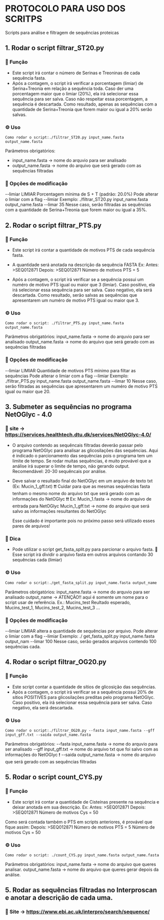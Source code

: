 # PROTOCOLO PARA USO DOS SCRITPS
Scripts para análise e filtragem de sequências proteicas

## 1. Rodar o script filtrar_ST20.py
### 🧩 Função
- Este script irá contar o número de Serinas e Treoninas de cada sequência fasta. 
- Após a contagem, o script irá verificar a porcentagem (limiar) de Serina+Treonia em relação a sequência toda.
 	Caso der uma porcentagem maior que o limiar (20%), ela irá selecionar essa sequência para ser salva.
	Caso não respeitar essa porcentagem, a sequência é descartada.
	Como resultado, apenas as sequências com a quantidade de Serina+Treonia que forem maior ou igual a 20% serão salvas.

### ⚙️ Uso
	Como rodar o script:./filtrar_ST20.py input_name.fasta output_name.fasta 
Parâmetros obrigatórios:
- input_name.fasta -> nome do arquvio para ser analisado
- output_name.fasta -> nome do arquivo que será gerado com as sequências filtradas

### 🧠 Opções de modificação
--limiar LIMIAR  Porcentagem mínima de S + T (padrão: 20.0%)
	Pode alterar o limiar com a flag --limiar
	Exemplo: ./filtrar_ST20.py input_name.fasta output_name.fasta --limar 35
		Nesse caso, serão filtradas as sequências com a quantidade de Serina+Treonia que forem maior ou igual a 35%.


## 2. Rodar o script filtrar_PTS.py
### 🧩 Função
- Este script irá contar a quantidade de motivos PTS de cada sequência fasta.
- A quantidade será anotada na descrição da sequência FASTA
	Ex: 
	Antes:  >SEQ012871
	Depois: >SEQ012871 Número de motivos PTS = 5

- Após a contagem, o script irá verificar se a sequência possui um numéro de motivo PTS igual ou maior que 3 (limiar).
	Caso positivo, ela irá selecionar essa sequência para ser salva.
	Caso negativo, ela será descartada.
	Como resultado, serão salvas as sequências que apresentarem um numéro de motivo PTS igual ou maior que 3.

### ⚙️ Uso
	Como rodar o script: ./filtrar_PTS.py input_name.fasta output_name.fasta 
Parâmetros obrigatórios:
input_name.fasta -> nome do arquvio para ser analisado
output_name.fasta -> nome do arquivo que será gerado com as sequências filtradas

### 🧠 Opções de modificação
--limiar LIMIAR  Quantidade de motivos PTS mínimo para filtar as sequências
        Pode alterar o limiar com a flag --limiar
        Exemplo: ./filtrar_PTS.py input_name.fasta output_name.fasta --limar 10
                Nesse caso, serão filtradas as sequências que apresentarem um numéro de motivo PTS igual ou maior que 20.


##  3. Submeter as sequências no programa NetOGlyc - 4.0
### 🧩 site -> https://services.healthtech.dtu.dk/services/NetOGlyc-4.0/

- O arquivo contendo as sequêncais filtradas deverão passar pelo programa NetOGlyc para analisar as glicosilações das sequências.
	Aqui é indicado o parcionamento das sequências pois o programa tem um limite de tempo. Se rodar muitas sequências, é muito provável que a análise irá superar o limite de tempo, não gerando output.
		Recomendável: 20-30 sequêncais por análise.

- Deve salvar o resultado final do NetOGlyc em um arquivo de texto txt (Ex: Mucin_1_gff.txt)
	❗❗ Cuidar para que as mesmas sequências fasta tenham o mesmo nome do arquivo txt que será gerado com as informações do NetOGlyc ❗❗
	Ex: Mucin_1.fasta -> nome do arquivo de entrada para NetOGlyc
	    Mucin_1_gff.txt -> nome do arquivo que será salvo as informações resultantes do NetOGlyc

	Esse cuidado é importante pois no próximo passo será utilizado esses pares de arquivos!

### 🧠 Dica
- Pode utilizar o script get_fasta_split.py para parcionar o arquivo fasta.
	🧩 Esse script irá dividir o arquivo fasta em outros arquivos contando 30 sequências cada (limiar)

### ⚙️ Uso
	Como rodar o script:./get_fasta_split.py input_name.fasta output_name
Parâmetros obrigatórios:
input_name.fasta -> nome do arquvio para ser analisado
output_name -> ATENÇÃO!! aqui é somente um nome para o script usar de referência.
	Ex.: Mucins_test
	Reultado esperado, Mucins_test_1, Mucins_test_2, Mucins_test_3 ...	
	
### 🧠 Opções de modificação
--limiar LIMIAR  altera a quantidade de sequências por arquivo. 
        Pode alterar o limiar com a flag --limiar
        Exemplo: ./ get_fasta_split.py input_name.fasta output_nam --limar 100 
                Nesse caso, serão gerados arquivos contendo 100 sequências cada.


## 4. Rodar o script filtrar_OG20.py
### 🧩 Função
- Este script contar a quantidade de sítios de glicosição das sequências. 
- Após a contagem, o script irá verificar se a sequência possui 20% de sítios POSITIVES para glicosilações preditas pelo programa NetOGlyc.
        Caso positivo, ela irá selecionar essa sequência para ser salva.
        Caso negativo, ela será descartada.

### ⚙️ Uso
	Como rodar o script:./filtrar_OG20.py --fasta input_name.fasta --gff input_gff.txt --saida output_name.fasta
Parâmetros obrigatórios:
--fasta input_name.fasta -> nome do arquvio para ser analisado
--gff input_gff.txt -> nome do arquivo txt que foi salvo com as informações do NetOGlyc ❗
--saida output_name.fasta -> nome do arquivo que será gerado com as sequências filtradas


## 5. Rodar o script count_CYS.py
### 🧩 Função
- Este script irá contar a quantidade de Cisteínas presente na sequência e deixar anotada em sua descrição.
       Ex:
        Antes:  >SEQ012871
        Depois: >SEQ012871 Número de motivos Cys = 50

Como será contada também o PTS em scripts anteriores, é provável que fique assim:
	Depois: >SEQ012871 Número de motivos PTS = 5 Número de motivos Cys = 50

### ⚙️ Uso
	Como rodar o script: ./count_CYS.py input_name.fasta output_name.fasta
Parâmetros obrigatórios:
input_name.fasta -> nome do arquivo que queres analisar.
output_name.fasta -> nome do arquivo que queres gerar depois da análise.


## 5. Rodar as sequências filtradas no Interproscan e anotar a descrição de cada uma.
### 🧩 Site -> https://www.ebi.ac.uk/interpro/search/sequence/



